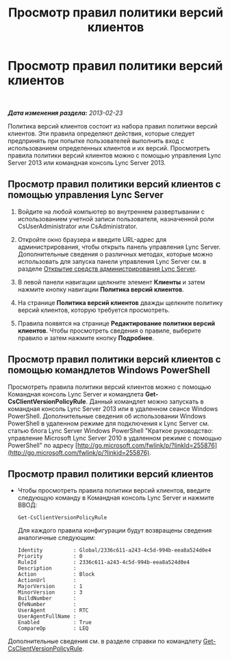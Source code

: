 ﻿---
title: Просмотр правил политики версий клиентов
TOCTitle: Просмотр правил политики версий клиентов
ms:assetid: f3a0215f-f72f-4e9b-a07b-25858dc4203a
ms:mtpsurl: https://technet.microsoft.com/ru-ru/library/JJ923060(v=OCS.15)
ms:contentKeyID: 52058520
ms.date: 05/19/2016
mtps_version: v=OCS.15
ms.translationtype: HT
---

# Просмотр правил политики версий клиентов

 

_**Дата изменения раздела:** 2013-02-23_

Политика версий клиентов состоит из набора правил политики версий клиентов. Эти правила определяют действия, которые следует предпринять при попытке пользователей выполнить вход с использованием определенных клиентов и их версий. Просмотреть правила политики версий клиентов можно с помощью управления Lync Server 2013 или командная консоль Lync Server 2013.

## Просмотр правил политики версий клиентов с помощью управления Lync Server

1.  Войдите на любой компьютер во внутреннем развертывании с использованием учетной записи пользователя, назначенной роли CsUserAdministrator или CsAdministrator.

2.  Откройте окно браузера и введите URL-адрес для администрирования, чтобы открыть панель управления Lync Server. Дополнительные сведения о различных методах, которые можно использовать для запуска панели управления Lync Server см. в разделе [Открытие средств администрирования Lync Server](lync-server-2013-open-lync-server-administrative-tools.md).

3.  В левой панели навигации щелкните элемент **Клиенты** и затем нажмите кнопку навигации **Политика версий клиентов**.

4.  На странице **Политика версий клиентов** дважды щелкните политику версий клиентов, которую требуется просмотреть.

5.  Правила появятся на странице **Редактирование политики версий клиентов**. Чтобы просмотреть сведения о правиле, выберите правило и затем нажмите кнопку **Подробнее**.

## Просмотр правил политики версий клиентов с помощью командлетов Windows PowerShell

Просмотреть правила политики версий клиентов можно с помощью Командная консоль Lync Server и командлета **Get-CsClientVersionPolicyRule**. Данный командлет можно запускать в командная консоль Lync Server 2013 или в удаленном сеансе Windows PowerShell. Дополнительные сведения об использовании Windows PowerShell в удаленном режиме для подключения к Lync Server см. статью блога Lync Server Windows PowerShell "Краткое руководство: управление Microsoft Lync Server 2010 в удаленном режиме с помощью PowerShell" по адресу [http://go.microsoft.com/fwlink/p/?linkId=255876](http://go.microsoft.com/fwlink/p/?linkid=255876).

## Просмотр правил политики версий клиентов

  - Чтобы просмотреть правила политики версий клиентов, введите следующую команду в Командная консоль Lync Server и нажмите ВВОД:
    
        Get-CsClientVersionPolicyRule
    
    Для каждого правила конфигурации будут возвращены сведения аналогичные следующим:
    
        Identity          : Global/2336c611-a243-4c5d-994b-eea8a524d0e4
        Priority          : 0
        RuleId            : 2336c611-a243-4c5d-994b-eea8a524d0e4
        Description       :
        Action            : Block
        ActionUrl         :
        MajorVersion      : 1
        MinorVersion      : 3
        BuildNumber       :
        QfeNumber         :
        UserAgent         : RTC
        UserAgentFullName :
        Enabled           : True
        CompareOp         : LEQ

Дополнительные сведения см. в разделе справки по командлету [Get-CsClientVersionPolicyRule](get-csclientversionpolicyrule.md).

